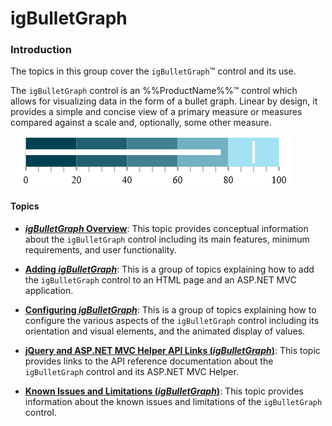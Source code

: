 ﻿<!--
|metadata|
{
    "fileName": "igbulletgraph",
    "controlName": "igBulletGraph",
    "tags": ["Getting Started","How Do I"]
}
|metadata|
-->

# igBulletGraph

### Introduction

The topics in this group cover the `igBulletGraph`™ control and its use.

The `igBulletGraph` control is an %%ProductName%%™ control which allows for visualizing data in the form of a bullet graph. Linear by design, it provides a simple and concise view of a primary measure or measures compared against a scale and, optionally, some other measure.

![](images/igBulletGraph.png)

#### Topics

- [***igBulletGraph* Overview**](igBulletGraph-Overview.html): This topic provides conceptual information about the `igBulletGraph` control including its main features, minimum requirements, and user functionality.

- [**Adding *igBulletGraph***](igBulletGraph-Adding.html): This is a group of topics explaining how to add the `igBulletGraph` control to an HTML page and an ASP.NET MVC application.

- [**Configuring *igBulletGraph***](igBulletGraph-Configuring.html): This is a group of topics explaining how to configure the various aspects of the `igBulletGraph` control including its orientation and visual elements, and the animated display of values.

- [**jQuery and ASP.NET MVC Helper API Links (*igBulletGraph*)**](igBulletGraph-API-Links.html): This topic provides links to the API reference documentation about the `igBulletGraph` control and its ASP.NET MVC Helper.

- [**Known Issues and Limitations (*igBulletGraph*)**](igBulletGraph-Known-Issues-and-Limitations.html): This topic provides information about the known issues and limitations of the `igBulletGraph` control.
 


